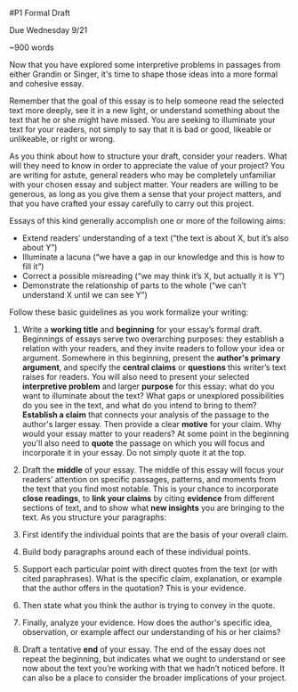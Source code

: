 #P1 Formal Draft

Due Wednesday 9/21  

~900 words

Now that you have explored some interpretive problems in passages from either Grandin or Singer, it's time to shape those ideas into a more formal and cohesive essay.

Remember that the goal of this essay is to help someone read the selected text more deeply, see it in a new light, or understand something about the text that he or she might have missed. You are seeking to illuminate your text for your readers, not simply to say that it is bad or good, likeable or unlikeable, or right or wrong.

As you think about how to structure your draft, consider your readers. What will they need to know in order to appreciate the value of your project? You are writing for astute, general readers who may be completely unfamiliar with your chosen essay and subject matter. Your readers are willing to be generous, as long as you give them a sense that your project matters, and that you have crafted your essay carefully to carry out this project.

Essays of this kind generally accomplish one or more of the following aims:

- Extend readers’ understanding of a text (“the text is about X, but it’s also about Y”)
- Illuminate a lacuna (“we have a gap in our knowledge and this is how to fill it”)
- Correct a possible misreading (“we may think it’s X, but actually it is Y”)
- Demonstrate the relationship of parts to the whole (“we can’t understand X until we can see Y”)

Follow these basic guidelines as you work formalize your writing:

1. Write a **working title** and **beginning** for your essay’s formal draft. Beginnings of essays serve two overarching purposes: they establish a relation with your readers, and they invite readers to follow your idea or argument. Somewhere in this beginning, present the **author's primary argument**, and specify the **central claims** or **questions** this writer’s text raises for readers. You will also need to present your selected **interpretive problem** and larger **purpose** for this essay: what do you want to illuminate about the text? What gaps or unexplored possibilities do you see in the text, and what do you intend to bring to them? **Establish a claim** that connects your analysis of the passage to the author's larger essay. Then provide a clear **motive** for your claim. Why would your essay matter to your readers? At some point in the beginning you'll also need to **quote** the passage on which you will focus and incorporate it in your essay. Do not simply quote it at the top.

2. Draft the **middle** of your essay. The middle of this essay will focus your readers’ attention on specific passages, patterns, and moments from the text that you find most notable. This is your chance to incorporate **close readings**, to **link your claims** by citing **evidence** from different sections of text, and to show what **new insights** you are bringing to the text. As you structure your paragraphs:

  1. First identify the individual points that are the basis of your overall claim.
  2. Build body paragraphs around each of these individual points.
  3. Support each particular point with direct quotes from the text (or with cited paraphrases). What is the specific claim, explanation, or example that the author offers in the quotation? This is your evidence.
  4. Then state what you think the author is trying to convey in the quote.
  5. Finally, analyze your evidence. How does the author's specific idea, observation, or example affect our understanding of his or her claims?

3. Draft a tentative **end** of your essay. The end of the essay does not repeat the beginning, but indicates what we ought to understand or see now about the text you’re working with that we hadn’t noticed before. It can also be a place to consider the broader implications of your project.
